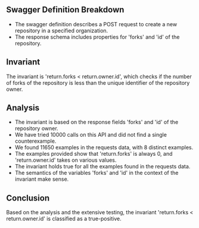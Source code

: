 ## Swagger Definition Breakdown
- The swagger definition describes a POST request to create a new repository in a specified organization.
- The response schema includes properties for 'forks' and 'id' of the repository.

## Invariant
The invariant is 'return.forks < return.owner.id', which checks if the number of forks of the repository is less than the unique identifier of the repository owner.

## Analysis
- The invariant is based on the response fields 'forks' and 'id' of the repository owner.
- We have tried 10000 calls on this API and did not find a single counterexample.
- We found 11650 examples in the requests data, with 8 distinct examples.
- The examples provided show that 'return.forks' is always 0, and 'return.owner.id' takes on various values.
- The invariant holds true for all the examples found in the requests data.
- The semantics of the variables 'forks' and 'id' in the context of the invariant make sense.

## Conclusion
Based on the analysis and the extensive testing, the invariant 'return.forks < return.owner.id' is classified as a true-positive.

